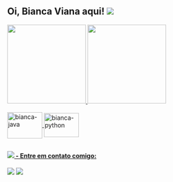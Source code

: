 ## Oi, Bianca Viana aqui! <img src="https://img.icons8.com/office/20/000000/rebel.png"/>


<div>
  <a href="https://github.com/biancviana">
  <img height="180em" src="https://github-readme-stats.vercel.app/api?username=biancviana&show_icons=true&theme=radical&include_all_commits=true&count_private=true"/>
  <img height="180em" src="https://github-readme-stats.vercel.app/api/top-langs/?username=biancviana&layout=compact&langs_count=7&theme=radical"/>
</div> 
  
<div style="display: inline_block"><br>
  <img align="center" alt="bianca-java" height="60" width="80" src="https://cdn.jsdelivr.net/gh/devicons/devicon/icons/java/java-original-wordmark.svg"/>
  <img align="center" alt="bianca-python" height="55" width="80" src="https://cdn.jsdelivr.net/gh/devicons/devicon/icons/python/python-original-wordmark.svg"/>
</div>
  
  ##
  
 #### <img src="https://img.icons8.com/color-glass/25/000000/communication.png"/> - Entre em contato comigo:
<div> 
  <a href = "mailto:bvitoriaviana@gmail.com"><img src="https://img.shields.io/badge/-Gmail-%23333?style=for-the-badge&logo=gmail&logoColor=white" target="_blank"></a>
  <a href="https://www.linkedin.com/in/biancviana/" target="_blank"><img src="https://img.shields.io/badge/-LinkedIn-%230077B5?style=for-the-badge&logo=linkedin&logoColor=white" target="_blank"></a> 
</div>
